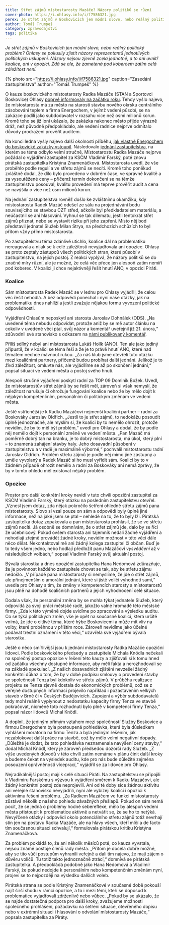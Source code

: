 ```yaml
---
title: Střet zájmů místostarosty Mazáče? Názory politiků se různí
cover-photo: https://i.ohlasy.info/i/f7586321.jpg
perex: Je střet zájmů v Boskovicích jen módní slovo, nebo reálný politický problém? Ohlasy se pokusily zjistit názory jednotlivých politických uskupení. Názory nejsou jednotné, ani uvnitř koalice, ani v opozici.
author: Tomáš Trumpeš
category: zpravodajství
tags: politika
---
```


*Je střet zájmů v Boskovicích jen módní slovo, nebo reálný politický problém? Ohlasy se pokusily zjistit názory reprezentantů jednotlivých politických uskupení. Názory nejsou zjevně zcela jednotné, a to ani uvnitř koalice, ani v opozici. Zdá se ale, že zametená pod kobercem zatím celá záležitost není.*

{% photo src="https://i.ohlasy.info/i/f7586321.jpg" caption="Zasedání zastupitelstva" author="Tomáš Trumpeš" %}

O kauze boskovického místostarosty Radka Mazáče (STAN a Sportovci Boskovice) Ohlasy [poprvé informovaly na začátku roku](https://ohlasy.info/clanky/2021/01/stret-zajmu-mazac.html). Tehdy vyšlo najevo, že místostarosta má za město na starosti stavbu nového okrsku centrálního zásobování teplem a firma Energochem, v jejímž vedení působí, se na zakázce podílí jako subdodavatel v rozsahu více než osmi milionů korun. Kromě toho se již loni ukázalo, že zakázka nakonec město přijde výrazně dráž, než původně předpokládalo, ale vedení radnice nejprve odmítalo důvody prodražení prověřit auditem.

Na konci ledna vyšly najevo další okolnosti příběhu, [jak vlastně Energochem do boskovické zakázky vstoupil](https://ohlasy.info/clanky/2021/01/czt-energochem.html). Následovalo [jednání zastupitelstva](https://ohlasy.info/clanky/2021/02/zastupitelstvo.html), na kterém se téma odbylo velmi stručně. Místostarostu Radka Mazáče nejprve požádal o vyjádření zastupitel za KSČM Vladimír Farský, poté znovu pirátská zastupitelka Kristýna Znamenáčková. Místostarosta uvedl, že vše proběhlo podle regulí a ve střetu zájmů se necítí. Kromě toho poněkud zvláštně dodal, že dílo bylo provedeno v dobrém čase, ve správné kvalitě a za vysoutěžené ceny – přičemž termín dokončení se na témže zastupitelstvu posouval, kvalitu provedení má teprve prověřit audit a cena se navýšila o více než osm milionů korun.

Na jednání zastupitelstva rovněž došlo ke zvláštnímu okamžiku, kdy místostarosta Radek Mazáč odešel ze sálu na projednávání bodu souvisejícího se stavbou CZT střed, ačkoliv byl předkladatelem materiálu, a neúčastnil se ani hlasování. Vyhnul se tak dilematu, jestli tentokrát střet zájmů přiznat, nebo se vystavit riziku při jeho zapření. Místo něj bod představil jednatel Služeb Milan Strya, na předchozích schůzích to byl přitom vždy přímo místostarosta.

Po zastupitelstvu téma zdánlivě utichlo, koalice dál na problematiku nereagovala a nijak se k celé záležitosti nevyjadřovala ani opozice. Ohlasy se proto zeptaly zástupců všech politických stran, které působí v zastupitelstvu, na jejich postoj. Z reakcí vyplývá, že názory politiků se do značné míry různí, ale je možné, že celá věc přece jen alespoň zatím nemíří pod koberec. V koalici ji chce nejaktivněji řešit hnutí ANO, v opozici Piráti.

### Koalice

Sám místostarosta Radek Mazáč se v lednu pro Ohlasy vyjádřil, že celou věc řešit nehodlá. A bez odpovědi ponechal i nyní naše otázky, jak na problematiku dnes nahlíží a jestli zvažuje nějakou formu vyvození politické odpovědnosti.

Vyjádření Ohlasům neposkytl ani starosta Jaroslav Dohnálek (ODS). „Na uvedené téma nebudu odpovídat, protože aniž by se mě autor článku na cokoliv v uvedené věci ptal, svůj názor a komentář uveřejnil již 21. února,“ zdůvodnil své stanovisko s odkazem na [námi publikovaný komentář](https://ohlasy.info/clanky/2021/02/mazac-komentar.html).

Příliš sdílný nebyl ani místostarosta Lukáš Holík (ANO). Ten ale jako jediný připustil, že v koalici se téma řeší a že je to právě hnutí ANO, které nad tématem nechce mávnout rukou. „Za náš klub jsme otevřeli tuto otázku mezi koaličními partnery, přičemž budou probíhat další jednání. Jelikož je to *živá* záležitost, omluvte nás, ale vyjádříme se až po skončení jednání,“ popsal situaci ve vedení města a postoj svého hnutí.

Alespoň stručné vyjádření poskytl radní za TOP 09 Dominik Božek. Uvedl, že místostarostův střet zájmů by se řešit měl, zároveň si však nemyslí, že záležitost narušuje či ohrožuje fungování koalice nebo že by mělo dojít k nějakým kompetenčním, personálním či politickým změnám ve vedení města.

Ještě vstřícnější je k Radku Mazáčovi nejmenší koaliční partner – radní za Boskováky Jaroslav Oldřich. „Jestli to je střet zájmů, to nedokážu posoudit úplně jednoznačně, ale myslím si, že koalici by to nemělo ohrozit, protože nevidím, že by to měl být problém,“ uvedl pro Ohlasy a dodal, že by podle něj nemělo dojít k personální změně ve vedení města. „Pan Mazáč má poměrně dobrý tah na branku, je to dobrý místostarosta; má úkol, který plní – to znamená zahájení stavby haly. Jeho dosavadní působení v zastupitelstvu a v radě je maximálně výborné,“ pochválil místostarostu radní Jaroslav Oldřich. Problém střetu zájmů je podle něj mimo jiné zástupný a uměle vyvolaný a Radek Mazáč si ho musí vyřídit sám. Koalici by to v žádném případě ohrozit nemělo a radní za Boskováky ani nemá zprávy, že by v tomto ohledu měl existovat nějaký problém.

### Opozice

Prostor pro další konkrétní kroky nevidí v tuto chvíli opoziční zastupitel za KSČM Vladimír Farský, který otázku na posledním zastupitelstvu otevřel. „Vznesl jsem dotaz, zda nějak pokročilo šetření ohledně střetu zájmů pana místostarosty. Slovo si vzal pouze on sám a odpovědí byly úplně jiné informace, než na jaké jsem se ptal – nehledě na to, že to byly lži. Pirátská zastupitelka dotaz zopakovala a pan místostarosta prohlásil, že se ve střetu zájmů necítí. Já osobně se domnívám, že o střet zájmů jde, dalo by se říci že učebnicový. Pokud ovšem starosta ani tajemník nedali žádné vyjádření a nehodlají zřejmě provádět žádné kroky, nevidím možnost v této věci dále něco dělat. Nekontaktoval mě ani žádný kolega zastupitel či občan. Buď je to tedy všem jedno, nebo hodlají předložit panu Mazáčovi *vysvědčení* až v následujících volbách,“ popsal Vladimír Farský svůj aktuální postoj.

Bývalá starostka a dnes opoziční zastupitelka Hana Nedomová zdůrazňuje, že je povinnost každého zastupitele chovat se tak, aby ke střetu zájmu nedošlo. „V případě pana místostarosty si nemyslíme, že jde o střet zájmů, ale přinejmenším o amorální jednání, které si jistě voliči vyhodnotí sami,“ uvedla pro Ohlasy s tím, že změny v kompetencích starosty a místostarostů jsou plně na dohodě koaličních partnerů a jejich vyhodnocení celé situace. 

Dodala však, že personální změna by se mohla týkat jednatele Služeb, který odpovídá za svoji práci městské radě, jakožto valné hromadě této městské firmy. „Zda k této výměně dojde uvidíme po zpracování a výsledku auditu. Co se týká politických změn, vše je opět na současné koalici, která určitě vnímá, že jde o citlivé téma, které hýbe Boskovicemi a může mít vliv na volby, které proběhnou v příštím roce. Zároveň nevidíme jako účelné podávat trestní oznámení v této věci,“ uzavřela své vyjádření bývalá starostka.

Ještě o něco smířlivější jsou k jednání místostarosty Radka Mazáče opoziční lidovci. Podle boskovického předsedy a zastupitele Michala Knödla nečekali na společný postup opozice v řešení této kauzy a zjišťovali si k tomu hned od začátku všechny dostupné informace, aby měli fakta a nerozhodovali se na základě spekulací. „Z našich dosavadních zjištění nevzešel žádný konkrétní důkaz o tom, že by v době podpisu smlouvy o provedení stavby se společností Tenza byl kdokoliv ve střetu zájmů. V průběhu realizace projektu se Tenza zjevně dostala do ekonomických problémů, což se z veřejně dostupných informací projevilo například i pozastavením velkých staveb v Brně či v Českých Budějovicích. Zapojení a výběr subdodavatelů tedy mohl reálně vyplynout z nedostatku kapacity firmy Tenza ve stavbě pokračovat, nicméně toto rozhodnutí bylo plně v kompetenci firmy Tenza,“ popsal názor lidovců Michal Knödl.

A doplnil, že jediným přímým vztahem mezi společností Služby Boskovice a firmou Energochem byla postoupená pohledávka, která byla důsledkem vyhlášení moratoria na firmu Tenza a byla jediným řešením, jak nezablokovat další práce na stavbě, což by mělo velmi negativní dopady. „Důležité je dodat, že tato pohledávka neznamenala navýšení ceny stavby,“ dodal Michal Knödl, který je zároveň předsedou dozorčí rady Služeb. „Z výše uvedených důvodů v této chvíli zatím nemáme v plánu činit další kroky a budeme čekat na výsledek auditu, kde pro nás bude důležité zejména posouzení oprávněnosti víceprací,“ vyjádřil se za lidovce pro Ohlasy.

Nejradikálnější postoj mají k celé situaci Piráti. Na zastupitelstvu se připojili k Vladimíru Farskému s výzvou k vyjádření směrem k Radku Mazáčovi, ale žádný konkrétní postoj zde neprojevili. Ani od té doby sice žádnou aktivitu ani veřejné stanovisko nevyjádřili, nyní ale vybízejí koalici i opozici k aktivnímu řešení problému. „Za Radkem Mazáčem ve funkci místostarosty zůstává několik z našeho pohledu závažných přešlapů. Pokud on sám nemá pocit, že se jedná o problémy hodné sebereflexe, mělo by alespoň vedení města přistoupit k problematice aktivně a netvářit se, že se ho to netýká. Nevyřčené otázky i odpovědi okolo potenciálního střetu zájmů totiž nevrhají stín jen na postavu Radka Mazáče, ale na hlavy všech, kteří mlčí a de facto tím současnou situaci schvalují,“ formulovala pirátskou kritiku Kristýna Znamenáčková. 

Za problém pokládá to, že ani několik měsíců poté, co kauza vyvstala, nejsou známé postoje členů rady města. „Přitom je docela dobře možné, aby se tito vůči postupům vyhranili veřejně a dali tím najevo, že mají zájem o důvěru voličů. Tu totiž takto jednoznačně ztrácí,“ domnívá se pirátská zastupitelka. A předpokládá podobně jako Hana Nedomová a Vladimír Farský, že pokud nedojde k personálním nebo kompetenčním změnám nyní, projeví se to nejpozději na výsledku dalších voleb.

Pirátská strana se podle Kristýny Znamenáčkové v současné době pokouší najít širší shodu v rámci opozice, a to i mezi těmi, kteří se doposud k problematice vyjadřovali zdrženlivě nebo vůbec. „Pokud by se ukázalo, že se najde dostatečná podpora pro další kroky, zvažujeme možnosti společného prohlášení, požadavku na šetření situace, otevřeného dopisu nebo v extrémní situaci i hlasování o odvolání místostarosty Mazáče,“ popsala zastupitelka za Piráty.
